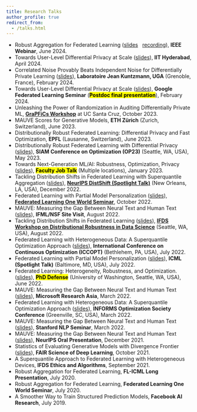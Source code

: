 ```yaml
---
title: Research Talks
author_profile: true
redirect_from: 
  - /talks.html
---
```


* Robust Aggregation for Federated Learning (<a href="/slides/rfa_webinar.pdf">slides</a> &nbsp; [recording](https://rc.signalprocessingsociety.org/education/webinars/spsweb24022)), **IEEE Webinar**, June 2024.
* Towards User-Level Differential Privacy at Scale (<a href="/slides/torwards_user_level_dp.pdf">slides</a>), **IIT Hyderabad**, April 2024.
* Correlated Noise Provably Beats Independent Noise for Differentially Private Learning (<a href="/slides/dpftrl_dynamics.pdf">slides</a>), **Laboratoire Jean Kuntzmann, UGA** (Grenoble, France), February 2024.
* Towards User-Level Differential Privacy at Scale (<a href="/slides/torwards_user_level_dp.pdf">slides</a>), **Google Federated Learning Seminar** (<b><mark>Postdoc final presentation</mark></b>), February 2024.
* Unleashing the Power of Randomization in Auditing Differentially Private ML, **[GraPFiCs Workshop](https://sites.google.com/view/grapfics2023/)** at UC Santa Cruz, October 2023.
* MAUVE Scores for Generative Models, **ETH Zürich** (Zurich, Switzerland), June 2023.
* Distributionally Robust Federated Learning: Differential Privacy and Fast Optimization, **EPFL** (Lausanne, Switzerland), June 2023.
* Distributionally Robust Federated Learning with Differential Privacy ([slides](/slides/simplicial-fl-informs.pdf)), **SIAM Conference on Optimization (OP23)** (Seattle, WA, USA), May 2023.
* Towards Next-Generation ML/AI: Robustness, Optimization, Privacy ([slides](/slides/2023_job_talk.pdf)), <mark><b>Faculty Job Talk</b></mark> (Multiple locations), January 2023.
* Tackling Distribution Shifts in Federated Learning with Superquantile Aggregation (<a href="/slides/fl-shifts-drds2022.pdf">slides</a>), **[NeurIPS DistShift (Spotlight Talk)](https://sites.google.com/view/distshift2022)** (New Orleans, LA, USA), December 2022. 
* Federated Learning with Partial Model Personalization ([slides](/slides/partial_personalization.pdf)), **[Federated Learning One World Seminar](https://sites.google.com/view/one-world-seminar-series-flow/home)**, October 2022. 
* MAUVE: Measuring the Gap Between Neural Text and Human Text (<a href="/slides/mauve.pdf">slides</a>), **IFML/NSF Site Visit**, August 2022. 
* Tackling Distribution Shifts in Federated Learning (<a href="/slides/fl-shifts-drds2022.pdf">slides</a>), **[IFDS Workshop on Distributional Robustness in Data Science](https://ifds-tripods.github.io/drds-workshop-2022/)** (Seattle, WA, USA), August 2022. 
* Federated Learning with Heterogeneous Data: A Superquantile Optimization Approach ([slides](/slides/simplicial-fl-informs.pdf)), **International Conference on Continuous Optimization (ICCOPT)** (Bethlehem, PA, USA), July 2022.
* Federated Learning with Partial Model Personalization (<a href="/slides/pfl_icml.pdf">slides</a>), **ICML (Spotlight Talk)** (Baltimore, MD, USA), July 2022. 
* Federated Learning: Heterogeneity, Robustness, and Optimization. (<a href="/slides/defense.pdf">slides</a>), <mark><b>PhD Defense</b></mark> (University of Washington, Seattle, WA,  USA), June 2022. 
* MAUVE: Measuring the Gap Between Neural Text and Human Text (<a href="/slides/mauve.pdf">slides</a>), **Microsoft Research Asia**, March 2022. 
* Federated Learning with Heterogeneous Data: A Superquantile Optimization Approach ([slides](/slides/simplicial-fl-informs.pdf)), **INFORMS Optimization Society Conference** (Greenville, SC, USA), March 2022.
* MAUVE: Measuring the Gap Between Neural Text and Human Text ([slides](/slides/mauve.pdf)), **Stanford NLP Seminar**, March 2022. 
* MAUVE: Measuring the Gap Between Neural Text and Human Text ([slides](/slides/mauve.pdf)), **NeurIPS Oral Presentation**, December 2021. 
* Statistics of Evaluating Generative Models with Divergence Frontier ([slides](/slides/mauve-theory.pdf)), **FAIR Science of Deep Learning**, October 2021. 
* A Superquantile Approach to Federated Learning with Heterogeneous Devices, **IFDS Ethics and Algorithms**, September 2021. 
* Robust Aggregation for Federated Learning, **FL-ICML Long Presentation**, July 2020. 
* Robust Aggregation for Federated Learning, **Federated Learning One World Seminar**, July 2020. 
* A Smoother Way to Train Structured Prediction Models, **Facebook AI Research**, July 2019. 
